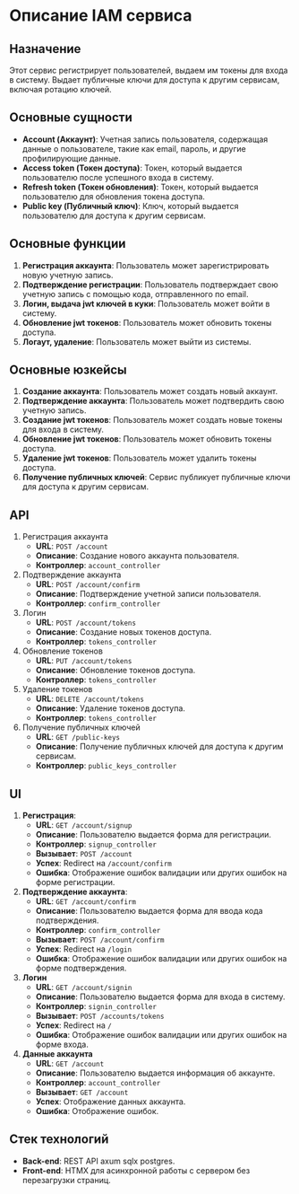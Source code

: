 # Описание IAM сервиса
## Назначение
Этот сервис регистрирует пользователей, выдаем им токены для входа в систему.
Выдает публичные ключи для доступа к другим сервисам, включая ротацию ключей.
## Основные сущности
   - **Account (Аккаунт)**: Учетная запись пользователя, содержащая данные о пользователе, такие как email, пароль, и другие профилирующие данные.
   - **Access token (Токен доступа)**: Токен, который выдается пользователю после успешного входа в систему.
   - **Refresh token (Токен обновления)**: Токен, который выдается пользователю для обновления токена доступа.
   - **Public key (Публичный ключ)**: Ключ, который выдается пользователю для доступа к другим сервисам.
## Основные функции
   1. **Регистрация аккаунта**: Пользователь может зарегистрировать новую учетную запись.
   2. **Подтверждение регистрации**: Пользователь подтверждает свою учетную запись с помощью кода, отправленного по email.
   3. **Логин, выдача jwt ключей в куки**: Пользователь может войти в систему.
   4. **Обновление jwt токенов**: Пользователь может обновить токены доступа.
   5. **Логаут, удаление**: Пользователь может выйти из системы.
## Основные юзкейсы
   1. **Создание аккаунта**: Пользователь может создать новый аккаунт.
   2. **Подтверждение аккаунта**: Пользователь может подтвердить свою учетную запись.
   3. **Создание jwt токенов**: Пользователь может создать новые токены для входа в систему.
   4. **Обновление jwt токенов**: Пользователь может обновить токены доступа.
   5. **Удаление jwt токенов**: Пользователь может удалить токены доступа.
   6. **Получение публичных ключей**: Сервис публикует публичные ключи для доступа к другим сервисам.
## API
   1. Регистрация аккаунта
      - **URL**: `POST /account`
      - **Описание**: Создание нового аккаунта пользователя.
      - **Контроллер**: `account_controller`
   2. Подтверждение аккаунта
      - **URL**: `POST /account/confirm`
      - **Описание**: Подтверждение учетной записи пользователя.
      - **Контроллер**: `confirm_controller`
   3. Логин
      - **URL**: `POST /account/tokens`
      - **Описание**: Создание новых токенов доступа.
      - **Контроллер**: `tokens_controller`
   4. Обновление токенов
      - **URL**: `PUT /account/tokens`
      - **Описание**: Обновление токенов доступа.
      - **Контроллер**: `tokens_controller`
   5. Удаление токенов
      - **URL**: `DELETE /account/tokens`
      - **Описание**: Удаление токенов доступа.
      - **Контроллер**: `tokens_controller`
   6. Получение публичных ключей
      - **URL**: `GET /public-keys`
      - **Описание**: Получение публичных ключей для доступа к другим сервисам.
      - **Контроллер**: `public_keys_controller`
## UI
   1. **Регистрация**: 
      - **URL**: `GET /account/signup`
      - **Описание**: Пользователю выдается форма для регистрации.
      - **Контроллер**: `signup_controller`
      - **Вызывает**: `POST /account`
      - **Успех**: Redirect на `/account/confirm`
      - **Ошибка**: Отображение ошибок валидации или других ошибок на форме регистрации.
   2. **Подтверждение аккаунта**:
      - **URL**: `GET /account/confirm`
      - **Описание**: Пользователю выдается форма для ввода кода подтверждения.
      - **Контроллер**: `confirm_controller`
      - **Вызывает**: `POST /account/confirm`
      - **Успех**: Redirect на `/login`
      - **Ошибка**: Отображение ошибок валидации или других ошибок на форме подтверждения.
   3. **Логин**
      - **URL**: `GET /account/signin`
      - **Описание**: Пользователю выдается форма для входа в систему.
      - **Контроллер**: `signin_controller`
      - **Вызывает**: `POST /accounts/tokens`
      - **Успех**: Redirect на `/`
      - **Ошибка**: Отображение ошибок валидации или других ошибок на форме входа.
   4. **Данные аккаунта**
      - **URL**: `GET /account`
      - **Описание**: Пользователю выдается информация об аккаунте.
      - **Контроллер**: `account_controller`
      - **Вызывает**: `GET /account`
      - **Успех**: Отображение данных аккаунта.
      - **Ошибка**: Отображение ошибок.
## Стек технологий
- **Back-end**: REST API axum sqlx postgres.
- **Front-end**: HTMX для асинхронной работы с сервером без перезагрузки страниц.